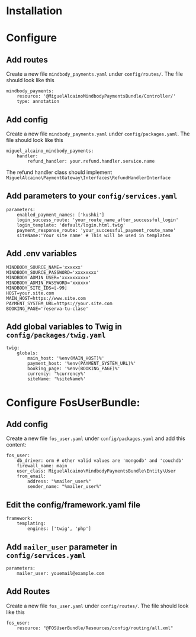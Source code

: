Installation
========

Configure
=======
Add routes
-------- 
Create a new file `mindbody_payments.yaml` under `config/routes/`. The file should look like this

```
mindbody_payments:
    resource: '@MiguelAlcainoMindbodyPaymentsBundle/Controller/'
    type: annotation
```

Add config
-------
Create a new file `mindbody_payments.yaml` under `config/packages.yaml`. The file should look like this

```
miguel_alcaino_mindbody_payments:
    handler:
        refund_handler: your.refund.handler.service.name
```
The refund handler class should implement `MiguelAlcaino\PaymentGateway\Interfaces\RefundHandlerInterface`

Add parameters to your `config/services.yaml`
---------
```
parameters:
    enabled_payment_names: ['kushki']
    login_success_route: 'your_route_name_after_successful_login'
    login_template: 'default/login.html.twig'
    payment_response_route: 'your_successful_payment_route_name'
    siteName:'Your site name' # This will be used in templates
```

Add .env variables
----------

```
MINDBODY_SOURCE_NAME='xxxxxx'
MINDBODY_SOURCE_PASSWORD='xxxxxxxx'
MINDBODY_ADMIN_USER='xxxxxxxxxx'
MINDBODY_ADMIN_PASSWORD='xxxxxx'
MINDBODY_SITE_IDS=[-99]
HOST=your.site.com
MAIN_HOST=https://www.site.com
PAYMENT_SYSTEM_URL=https://your.site.com
BOOKING_PAGE='reserva-tu-clase'
```

Add global variables to Twig in `config/packages/twig.yaml`
----------------
```
twig:
    globals:
        main_host: '%env(MAIN_HOST)%'
        payment_host: '%env(PAYMENT_SYSTEM_URL)%'
        booking_page: '%env(BOOKING_PAGE)%'
        currency: '%currency%'
        siteName: '%siteName%'
```

Configure FosUserBundle:
======================

Add config
-------
Create a new file `fos_user.yaml` under `config/packages.yaml` and add this content:
```
fos_user:
    db_driver: orm # other valid values are 'mongodb' and 'couchdb'
    firewall_name: main
    user_class: MiguelAlcaino\MindbodyPaymentsBundle\Entity\User
    from_email:
        address: "%mailer_user%"
        sender_name: "%mailer_user%"
```

Edit the config/framework.yaml file
-----
```
framework:
    templating:
        engines: ['twig', 'php']
```

Add `mailer_user` parameter in `config/services.yaml`
--------
```
parameters:
    mailer_user: youemail@example.com
```

Add Routes
----------
Create a new file `fos_user.yaml` under `config/routes/`. The file should look like this
```
fos_user:
    resource: "@FOSUserBundle/Resources/config/routing/all.xml"
```
